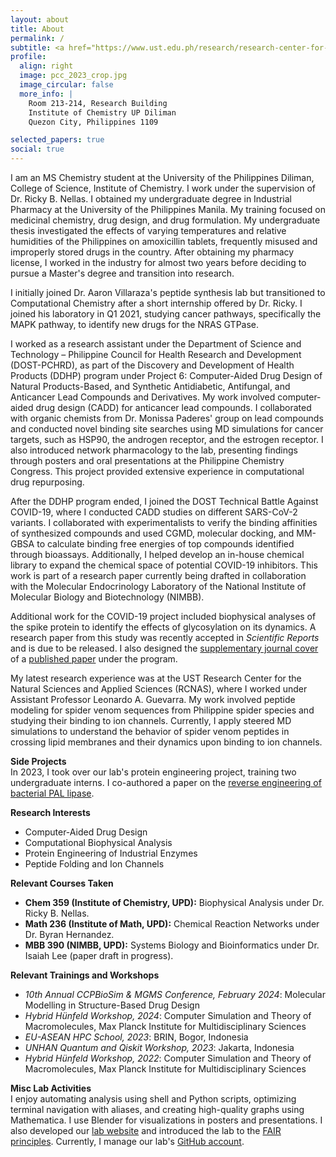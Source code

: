 ```yaml
---
layout: about
title: About
permalink: /
subtitle: <a href="https://www.ust.edu.ph/research/research-center-for-the-natural-and-applied-sciences/"> RCNAS, UST </a>. <a href="https://goodvibeslab-upd.github.io//goodvibeslab-upd/"> good ViBEs Laboratory, UPD </a>. <a href="https://www.facebook.com/people/Philippine-Spider-Venom-Research/100064025140687"> GAGAMBA Project </a>. CADD. Protein Engineering. ML for Peptide Folding.
profile:
  align: right
  image: pcc_2023_crop.jpg
  image_circular: false
  more_info: |
    Room 213-214, Research Building  
    Institute of Chemistry UP Diliman  
    Quezon City, Philippines 1109

selected_papers: true
social: true
---
```


I am an MS Chemistry student at the University of the Philippines Diliman, College of Science, Institute of Chemistry. I work under the supervision of Dr. Ricky B. Nellas. I obtained my undergraduate degree in Industrial Pharmacy at the University of the Philippines Manila. My training focused on medicinal chemistry, drug design, and drug formulation. My undergraduate thesis investigated the effects of varying temperatures and relative humidities of the Philippines on amoxicillin tablets, frequently misused and improperly stored drugs in the country. After obtaining my pharmacy license, I worked in the industry for almost two years before deciding to pursue a Master's degree and transition into research.

I initially joined Dr. Aaron Villaraza's peptide synthesis lab but transitioned to Computational Chemistry after a short internship offered by Dr. Ricky. I joined his laboratory in Q1 2021, studying cancer pathways, specifically the MAPK pathway, to identify new drugs for the NRAS GTPase.

I worked as a research assistant under the Department of Science and Technology – Philippine Council for Health Research and Development (DOST-PCHRD), as part of the Discovery and Development of Health Products (DDHP) program under Project 6: Computer-Aided Drug Design of Natural Products-Based, and Synthetic Antidiabetic, Antifungal, and Anticancer Lead Compounds and Derivatives. My work involved computer-aided drug design (CADD) for anticancer lead compounds. I collaborated with organic chemists from Dr. Monissa Paderes' group on lead compounds and conducted novel binding site searches using MD simulations for cancer targets, such as HSP90, the androgen receptor, and the estrogen receptor. I also introduced network pharmacology to the lab, presenting findings through posters and oral presentations at the Philippine Chemistry Congress. This project provided extensive experience in computational drug repurposing.

After the DDHP program ended, I joined the DOST Technical Battle Against COVID-19, where I conducted CADD studies on different SARS-CoV-2 variants. I collaborated with experimentalists to verify the binding affinities of synthesized compounds and used CGMD, molecular docking, and MM-GBSA to calculate binding free energies of top compounds identified through bioassays. Additionally, I helped develop an in-house chemical library to expand the chemical space of potential COVID-19 inhibitors. This work is part of a research paper currently being drafted in collaboration with the Molecular Endocrinology Laboratory of the National Institute of Molecular Biology and Biotechnology (NIMBB).

Additional work for the COVID-19 project included biophysical analyses of the spike protein to identify the effects of glycosylation on its dynamics. A research paper from this study was recently accepted in *Scientific Reports* and is due to be released. I also designed the [supplementary journal cover](https://pubs.acs.org/cms/10.1021/acsodf.2023.8.issue-48/asset/acsodf.2023.8.issue-48.largecover-2.jpg) of a [published paper](https://pubs.acs.org/doi/full/10.1021/acsomega.3c04007) under the program.

My latest research experience was at the UST Research Center for the Natural Sciences and Applied Sciences (RCNAS), where I worked under Assistant Professor Leonardo A. Guevarra. My work involved peptide modeling for spider venom sequences from Philippine spider species and studying their binding to ion channels. Currently, I apply steered MD simulations to understand the behavior of spider venom peptides in crossing lipid membranes and their dynamics upon binding to ion channels.

**Side Projects**  
In 2023, I took over our lab's protein engineering project, training two undergraduate interns. I co-authored a paper on the [reverse engineering of bacterial PAL lipase](https://www.sciencedirect.com/science/article/abs/pii/S0003986124003485).  

**Research Interests**  
- Computer-Aided Drug Design  
- Computational Biophysical Analysis  
- Protein Engineering of Industrial Enzymes  
- Peptide Folding and Ion Channels  

**Relevant Courses Taken**  
- **Chem 359 (Institute of Chemistry, UPD):** Biophysical Analysis under Dr. Ricky B. Nellas.  
- **Math 236 (Institute of Math, UPD):** Chemical Reaction Networks under Dr. Byran Hernandez.  
- **MBB 390 (NIMBB, UPD):** Systems Biology and Bioinformatics under Dr. Isaiah Lee (paper draft in progress).  

**Relevant Trainings and Workshops**  
- _10th Annual CCPBioSim & MGMS Conference, February 2024_: Molecular Modelling in Structure-Based Drug Design  
- _Hybrid Hünfeld Workshop, 2024_: Computer Simulation and Theory of Macromolecules, Max Planck Institute for Multidisciplinary Sciences  
- _EU-ASEAN HPC School, 2023_: BRIN, Bogor, Indonesia  
- _UNHAN Quantum and Qiskit Workshop, 2023_: Jakarta, Indonesia  
- _Hybrid Hünfeld Workshop, 2022_: Computer Simulation and Theory of Macromolecules, Max Planck Institute for Multidisciplinary Sciences  

**Misc Lab Activities**  
I enjoy automating analysis using shell and Python scripts, optimizing terminal navigation with aliases, and creating high-quality graphs using Mathematica. I use Blender for visualizations in posters and presentations. I also developed our [lab website](https://goodvibeslab-upd.github.io//goodvibeslab-upd/) and introduced the lab to the [FAIR principles](https://www.openaire.eu/how-to-make-your-data-fair). Currently, I manage our lab's [GitHub account](https://github.com/goodvibeslab-upd).  
